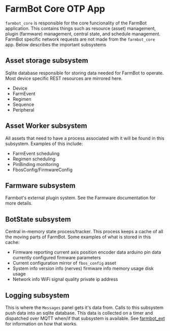 # FarmBot Core OTP App

`farmbot_core` is responsible for the core funcionality of the FarmBot application.
This contains things such as resource (asset) management, plugin (farmware) management,
central state, and schedule management. FarmBot specific network requests are not
made from the `farmbot_core` app. Below describes the important subsystems

## Asset storage subsystem

Sqlite database responsible for storing data needed for FarmBot to operate.
Most device specific REST resources are mirrored here.

* Device
* FarmEvent
* Regimen
* Sequence
* Peripheral

## Asset Worker subsystem

All assets that need to have a process associated with it will be found
in this subsystem. Examples of this include:

* FarmEvent scheduling
* Regimen scheduling
* PinBinding monitoring
* FbosConfig/FirmwareConfig

## Farmware subsystem

Farmbot's external plugin system. See the Farmware documentation for more details.

## BotState subsystem

Central in-memory state process/tracker. This process keeps a cache of
all the moving parts of FarmBot. Some examples of what is stored
in this cache:

* Firmware reporting
  current axis position
  encoder data
  arduino pin data
  currently configured firmware parameters
* Current configuration
  mirror of `fbos_config` asset
* System info
  version info
  (nerves) firmware info
  memory usage
  disk usage
* Network info
  WiFi signal quality
  private ip address

## Logging subsystem

This is where the `Messages` panel gets it's data from. Calls to this subsystem
push data into an sqlite database. This data is collected on a timer and dispatched
over MQTT when/if that subsystem is available. See [farmbot_ext](/docs/project/farmbot_ext.md)
for information on how that works.
